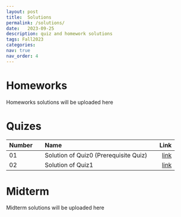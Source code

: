 ```yaml
---
layout: post
title:  Solutions
permalink: /solutions/
date:   2023-09-25
description: quiz and homework solutions
tags: Fall2023
categories:
nav: true
nav_order: 4
---
```

# Homeworks
<p>Homeworks solutions will be uploaded here</p>

# Quizes
| Number | &nbsp; &nbsp; Name                                                | Link                                           |
| :----  | :---------------------------------------------------------------  | ---------------------------------------------: |
| 01     | &nbsp; &nbsp; Solution of Quiz0 (Prerequisite Quiz) &nbsp; &nbsp;| <a href='/assets/Fall2023/pdf/quiz0_solution.pdf'>link</a> |
| 02     | &nbsp; &nbsp; Solution of Quiz1 &nbsp; &nbsp;| <a href='/assets/Fall2023/pdf/quiz1_solution.pdf'>link</a> |

# Midterm
<p>Midterm solutions will be uploaded here</p>
